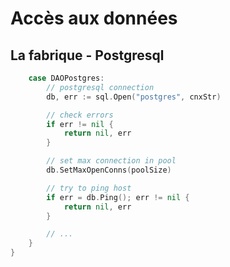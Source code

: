 <!-- .slide: class="with-code-bg-dark" -->

# Accès aux données

## La fabrique - Postgresql

```go
    case DAOPostgres:
    	// postgresql connection
    	db, err := sql.Open("postgres", cnxStr)

    	// check errors
    	if err != nil {
    		return nil, err
    	}

    	// set max connection in pool
    	db.SetMaxOpenConns(poolSize)

    	// try to ping host
    	if err = db.Ping(); err != nil {
    		return nil, err
    	}

        // ...
    }
}
```
